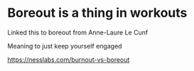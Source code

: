# Boreout is a thing in workouts

Linked this to boreout
from Anne-Laure Le Cunf

Meaning to just keep yourself engaged

https://nesslabs.com/burnout-vs-boreout
